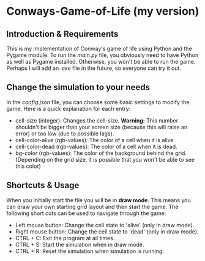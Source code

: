 # Conways-Game-of-Life (my version)

## Introduction & Requirements

This is my implementation of Conway's game of life using Python and the Pygame module. To run the _main.py_ file, you obviously need to have Python as well as Pygame installed. Otherwise, you won't be able to run the game. Perhaps I will add an _.exe_ file in the future, so everyone can try it out.

## Change the simulation to your needs

In the _config.json_ file, you can choose some basic settings to modify the game. Here is a quick explanation for each entry:
- cell-size (integer): Changes the cell-size.
__Warning:__ This number shouldn't be bigger than your screen size (because this will raise an error) or too low (due to possible lags).
- cell-color-alive (rgb-values): The color of a cell when it is alive.
- cell-color-dead (rgb-values): The color of a cell when it is dead.
- bg-color (rgb-values): The color of the background behind the grid.
(Depending on the grid size, it is possible that you won't be able to see this color)

## Shortcuts & Usage

When you initially start the file you will be in __draw mode__. This means you can draw your own starting grid layout and then start the game. The following short cuts can be used to navigate through the game:
- Left mouse button: Change the cell state to 'alive' (only in draw mode).
- Right mouse button: Change the cell state to 'dead' (only in draw mode).
- CTRL + C: Exit the program at all times.
- CTRL + S: Start the simulation when in draw mode.
- CTRL + R: Reset the simulation when simulation is running.